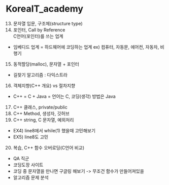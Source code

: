 # KoreaIT_academy
13. 문자열 입문, 구조체(structure type)
14. 포인터, Call by Reference   
C언어(포인터)를 쓰는 업계 
- 임베디드 업계
	= 하드웨어에 코딩하는 업계
  ex)	컴퓨터, 자동문, 에어컨, 자동차, 비행기
15. 동적할당(malloc), 문자열 + 포인터
- 길찾기 알고리즘 : 다익스트라
16. 객체지향(C++ 개요) vs 절차지향
- C++ = C + Java
	= 언어는 C, 코딩(생각) 방법은 Java
17. C++ 클래스, private/public
18. C++ Method, 생성자, 깃허브
19. C++ string, C 문자열, 예외처리
- EX4) line8에서 while(1) 했을때 고민해보기
- EX5) line8도 고민
20. 복습, C++ 함수 오버로딩(C언어 비교)
- QA 직군
- 코딩도장 사이트
- 코딩 중 문자열을 만나면 구글링 해보기 -> 무조건 함수가 만들어져있을
- 알고리즘 문제 분석
